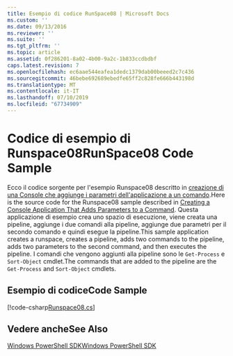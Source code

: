 ```yaml
---
title: Esempio di codice RunSpace08 | Microsoft Docs
ms.custom: ''
ms.date: 09/13/2016
ms.reviewer: ''
ms.suite: ''
ms.tgt_pltfrm: ''
ms.topic: article
ms.assetid: 0f286201-8a02-4b00-9a2c-1b833ccdbdbf
caps.latest.revision: 7
ms.openlocfilehash: ec6aae544eafea1dedc1379dab00beeed2c7c436
ms.sourcegitcommit: 46bebe692689ebedfe65ff2c828fe666b443198d
ms.translationtype: MT
ms.contentlocale: it-IT
ms.lasthandoff: 07/10/2019
ms.locfileid: "67734909"
---
```

# <a name="runspace08-code-sample"></a><span data-ttu-id="272db-102">Codice di esempio di Runspace08</span><span class="sxs-lookup"><span data-stu-id="272db-102">RunSpace08 Code Sample</span></span>

<span data-ttu-id="272db-103">Ecco il codice sorgente per l'esempio Runspace08 descritto in [creazione di una Console che aggiunge i parametri dell'applicazione a un comando](https://msdn.microsoft.com/en-us/848b2b46-60f1-4a86-b448-cfc7c0cccfba).</span><span class="sxs-lookup"><span data-stu-id="272db-103">Here is the source code for the Runspace08 sample described in [Creating a Console Application That Adds Parameters to a Command](https://msdn.microsoft.com/en-us/848b2b46-60f1-4a86-b448-cfc7c0cccfba).</span></span> <span data-ttu-id="272db-104">Questa applicazione di esempio crea uno spazio di esecuzione, viene creata una pipeline, aggiunge i due comandi alla pipeline, aggiunge due parametri per il secondo comando e quindi esegue la pipeline.</span><span class="sxs-lookup"><span data-stu-id="272db-104">This sample application creates a runspace, creates a pipeline, adds two commands to the pipeline, adds two parameters to the second command, and then executes the pipeline.</span></span> <span data-ttu-id="272db-105">I comandi che vengono aggiunti alla pipeline sono le `Get-Process` e `Sort-Object` cmdlet.</span><span class="sxs-lookup"><span data-stu-id="272db-105">The commands that are added to the pipeline are the `Get-Process` and `Sort-Object` cmdlets.</span></span>

## <a name="code-sample"></a><span data-ttu-id="272db-106">Esempio di codice</span><span class="sxs-lookup"><span data-stu-id="272db-106">Code Sample</span></span>

[!code-csharp[Runspace08.cs](../../powershell-sdk-samples/SDK-2.0/csharp/Runspace08/Runspace08.cs#L11-L86 "Runspace08.cs")]

## <a name="see-also"></a><span data-ttu-id="272db-107">Vedere anche</span><span class="sxs-lookup"><span data-stu-id="272db-107">See Also</span></span>

[<span data-ttu-id="272db-108">Windows PowerShell SDK</span><span class="sxs-lookup"><span data-stu-id="272db-108">Windows PowerShell SDK</span></span>](../windows-powershell-reference.md)